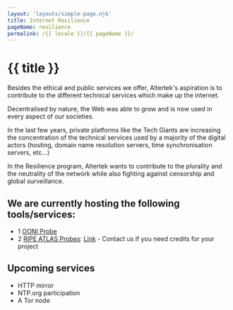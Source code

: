 ```yaml
---
layout: 'layouts/simple-page.njk'
title: Internet Resilience
pageName: resilience
permalink: /{{ locale }}/{{ pageName }}/
---
```


# {{ title }}

Besides the ethical and public services we offer, Altertek's aspiration is to contribute to the different technical services which make up the internet.

Decentralised by nature, the Web was able to grow and is now used in every aspect of our societies.  

In the last few years, private platforms like the Tech Giants are increasing the concentration of the technical services used by a majority of the digital actors (hosting, domain name resolution servers, time synchronisation servers, etc...)

In the Resilience program, Altertek wants to contribute to the plurality and the neutrality of the network while also fighting against censorship and global surveillance.  

## We are currently hosting the following tools/services:  

- 1 [OONI Probe](https://ooni.org/)
- 2 [RIPE ATLAS Probes](https://atlas.ripe.net/): [Link](https://atlas.ripe.net/probes/1001543/#tab-general) - Contact us if you need credits for your project

## Upcoming services  

- HTTP mirror
- NTP.org participation
- A Tor node
